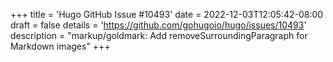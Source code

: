 +++
title = 'Hugo GitHub Issue #10493'
date = 2022-12-03T12:05:42-08:00
draft = false
details = 'https://github.com/gohugoio/hugo/issues/10493'
description = "markup/goldmark: Add removeSurroundingParagraph for Markdown images"
+++
